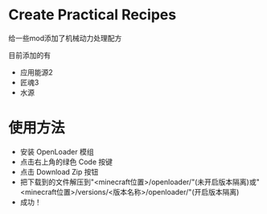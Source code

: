# Create Practical Recipes

给一些mod添加了机械动力处理配方

目前添加的有

- 应用能源2
- 匠魂3
- 水源

# 使用方法
- 安装 OpenLoader 模组
- 点击右上角的绿色 Code 按键
- 点击 Download Zip 按钮
- 把下载到的文件解压到"<minecraft位置>/openloader/"(未开启版本隔离)或"<minecraft位置>/versions/<版本名称>/openloader/"(开启版本隔离)
- 成功！
